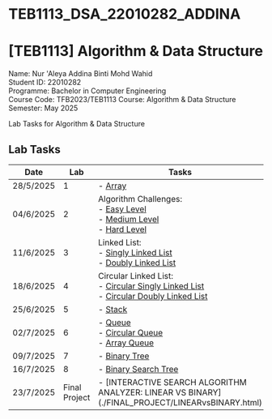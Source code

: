 # TEB1113_DSA_22010282_ADDINA
# [TEB1113] Algorithm & Data Structure

Name: Nur 'Aleya Addina Binti Mohd Wahid <br>
Student ID: 22010282 <br>
Programme: Bachelor in Computer Engineering <br>
Course Code: TFB2023/TEB1113
Course: Algorithm & Data Structure <br>
Semester: May 2025

Lab Tasks for Algorithm & Data Structure

## Lab Tasks

| Date      | Lab | Tasks                                                                                                                     |
| --------- | --- | ------------------------------------------------------------------------------------------------------------------------- |
| 28/5/2025 | 1   | - [Array](./LAB_1/Array.cpp)                                                                                             |
| 04/6/2025 | 2   | Algorithm Challenges: <br> - [Easy Level](./LAB_2/EasyLevel.cpp) <br> - [Medium Level](./LAB_2/MediumLevel.cpp) <br> - [Hard Level](./LAB_2/HardLevel.cpp)          |
| 11/6/2025 | 3   | Linked List: <br> - [Singly Linked List](./LAB_3/SinglyLL.cpp) <br> - [Doubly Linked List](./LAB_3/DoublyLL.cpp)                                            |
| 18/6/2025 | 4   | Circular Linked List: <br> - [Circular Singly Linked List](./LAB_4/CircularSinglyLL.cpp) <br> - [Circular Doubly Linked List](./LAB_4/CircularDoublyLL.cpp) |
| 25/6/2025 | 5   | - [Stack](./LAB_5/Stack.cpp)                                                                                                 |
| 02/7/2025 | 6   | - [Queue](./LAB_6/Queue.cpp) <br> - [Circular Queue](./LAB_6/CircularQueue.cpp) <br> - [Array Queue](./LAB_6/ArrayQueue.cpp)                                                 |
| 09/7/2025 | 7   | - [Binary Tree](./LAB_7/BinaryTree.cpp) |
| 16/7/2025 | 8   | - [Binary Search Tree](./LAB_8/BinarySearchTree.cpp) |
| 23/7/2025 | Final Project | - [INTERACTIVE SEARCH ALGORITHM ANALYZER: LINEAR VS BINARY] (./FINAL_PROJECT/LINEARvsBINARY.html) |
